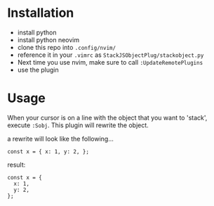 # Installation

* install python
* install python neovim
* clone this repo into `.config/nvim/`
* reference it in your `.vimrc` as `StackJSObjectPlug/stackobject.py`
* Next time you use nvim, make sure to call `:UpdateRemotePlugins`
* use the plugin

# Usage

When your cursor is on a line with the object that you want to 'stack', execute `:Sobj`. This plugin will rewrite the object.

a rewrite will look like the following...
```
const x = { x: 1, y: 2, };
```

result:
```
const x = {
  x: 1,
  y: 2,
};
